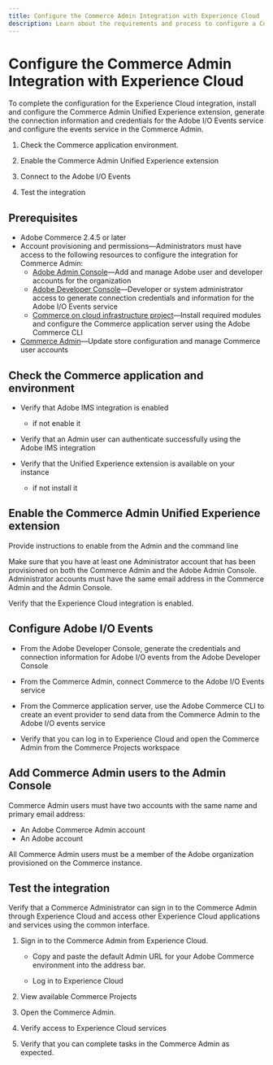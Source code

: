 ```yaml
---
title: Configure the Commerce Admin Integration with Experience Cloud
description: Learn about the requirements and process to configure a Commerce on cloud infrastructure environment to deploy the Commerce Admin in the Adobe Unified Shell interface to provide Admin users with an improved user experience.
---
```

# Configure the Commerce Admin Integration with Experience Cloud

To complete the configuration for the Experience Cloud integration, install and configure the Commerce Admin Unified Experience extension, generate the connection information and credentials for the Adobe I/O Events service and configure the events service in the Commerce Admin.

1. Check the Commerce application environment.

1. Enable the Commerce Admin Unified Experience extension

1. Connect to the Adobe I/O Events

1. Test the integration


## Prerequisites

- Adobe Commerce 2.4.5 or later
- Account provisioning and permissions—Administrators must have access to the following resources to configure the integration for Commerce Admin:
  - [Adobe Admin Console](https://helpx.adobe.com/enterprise/admin-guide.html)—Add and manage Adobe user and developer accounts for the organization
  - [Adobe Developer Console](https://developer.adobe.com/developer-console/docs/guides/getting-started/)—Developer or system administrator access to generate connection credentials and information for the Adobe I/O Events service
  - [Commerce on cloud infrastructure project](https://experienceleague.adobe.com/docs/commerce-cloud-service/start/onboarding.html?lang=en#get-started-with-the-project-web-interface)—Install required modules and configure the Commerce application server using the Adobe Commerce CLI
 - [Commerce Admin](https://experienceleague.adobe.com/docs/commerce-admin/start/guide-overview.html)—Update store configuration and manage Commerce user accounts


## Check the Commerce application and environment


- Verify that Adobe IMS integration is enabled

  - if not enable it

- Verify that an Admin user can authenticate successfully using the Adobe IMS integration

- Verify that the Unified Experience extension is available on your instance

  - if not install it


## Enable the Commerce Admin Unified Experience extension

Provide instructions to enable from the Admin and the command line

Make sure that you have at least one Administrator account that has been provisioned on both the Commerce Admin and the Adobe Admin Console.  Administrator accounts must have the same email address in the Commerce Admin and the Admin Console.

Verify that the Experience Cloud integration is enabled.


## Configure Adobe I/O Events

- From the Adobe Developer Console, generate the credentials and connection information for Adobe I/O events from the Adobe Developer Console

- From the Commerce Admin, connect Commerce to the Adobe I/O Events service

- From the Commerce application server, use the Adobe Commerce CLI to create an event provider to send data from the Commerce Admin to the Adobe I/O events service

- Verify that you can log in to Experience Cloud and open the Commerce Admin from the Commerce Projects workspace


## Add Commerce Admin users to the Admin Console

Commerce Admin users must have two accounts with the same name and primary email address:

- An Adobe Commerce Admin account
- An Adobe account

All Commerce Admin users must be a member of the Adobe organization provisioned on the Commerce instance.


## Test the integration

Verify that a Commerce Administrator can sign in to the Commerce Admin through Experience Cloud and access other Experience Cloud applications and services using the common interface.

1. Sign in to the Commerce Admin from Experience Cloud.

   - Copy and paste the default Admin URL for your Adobe Commerce environment into the address bar.

   - Log in to Experience Cloud

1. View available Commerce Projects

1. Open the Commerce Admin.

1. Verify access to Experience Cloud services

1. Verify that you can complete tasks in the Commerce Admin as expected.

